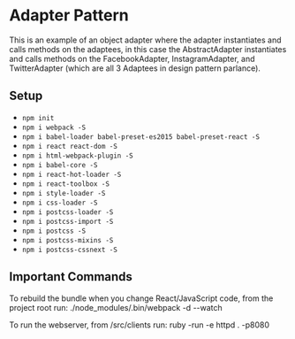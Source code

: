 # Adapter Pattern

This is an example of an object adapter where the adapter instantiates and calls methods on the adaptees, in this case the AbstractAdapter instantiates and calls methods on the FacebookAdapter, InstagramAdapter, and TwitterAdapter (which are all 3 Adaptees in design pattern parlance).

## Setup
* `npm init`
* `npm i webpack -S`
* `npm i babel-loader babel-preset-es2015 babel-preset-react -S`
* `npm i react react-dom -S`
* `npm i html-webpack-plugin -S`
* `npm i babel-core -S`
* `npm i react-hot-loader -S`
* `npm i react-toolbox -S`
* `npm i style-loader -S`
* `npm i css-loader -S`
* `npm i postcss-loader -S`
* `npm i postcss-import -S`
* `npm i postcss -S`
* `npm i postcss-mixins -S`
* `npm i postcss-cssnext -S`

## Important Commands
To rebuild the bundle when you change React/JavaScript code, from the project root run:
./node_modules/.bin/webpack -d --watch

To run the webserver, from /src/clients run:
ruby -run -e httpd . -p8080
